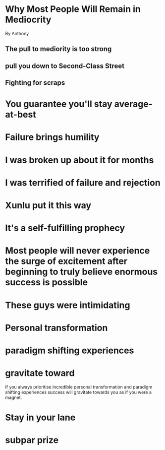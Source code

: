 

# Why Most People Will Remain in Mediocrity

By Anthony

## The pull to mediority is too strong

## pull you down to Second-Class Street

## Fighting for scraps

# You guarantee you'll stay average-at-best

# Failure brings humility

# I was broken up about it for months

# I was terrified of failure and rejection

# Xunlu put it this way

# It's a self-fulfilling prophecy

# Most people will never experience the surge of excitement after beginning to truly believe enormous success is possible

# These guys were intimidating

# Personal transformation

# paradigm shifting experiences 

# gravitate toward

If you always prioritise incredible personal transformation and paradigm shifting experiences success will gravitate towards you as if you were a magnet.

# Stay in your lane

# subpar prize

